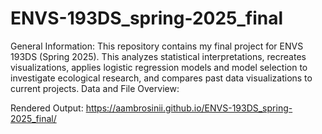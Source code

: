 # ENVS-193DS_spring-2025_final
General Information: This repository contains my final project for ENVS 193DS (Spring 2025). This analyzes statistical interpretations, recreates visualizations, applies logistic regression models and model selection to investigate ecological research, and compares past data visualizations to current projects. 
Data and File Overview:

Rendered Output: https://aambrosinii.github.io/ENVS-193DS_spring-2025_final/
